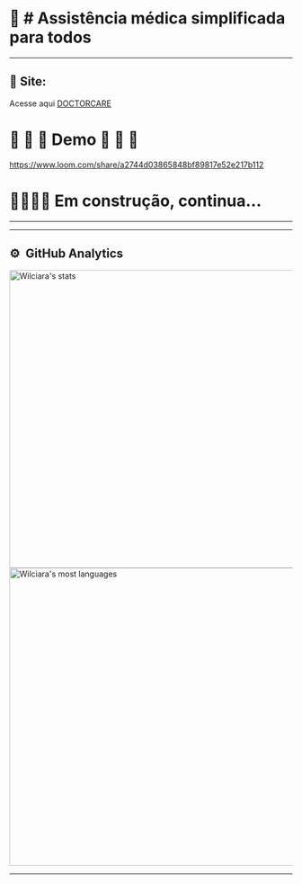 

#  🍿   # Assistência médica simplificada para todos


***



## 🎯 Site:
Acesse aqui [DOCTORCARE](https://doctorcare-eight.vercel.app/#)   


# 🍿  🍿  🍿 Demo  🍿  🍿  🍿


https://www.loom.com/share/a2744d03865848bf89817e52e217b112





# 🚧👷🏻‍♀️ Em construção, continua...   
***


***
## ⚙️ &nbsp;GitHub Analytics  
  
  

<p align="left">
<img width="530em" src="https://github-readme-stats.vercel.app/api?username=wilciara&show_icons=true&theme=vision-friendly-dark" alt="Wilciara's stats"/>
<img width="530em" src="https://github-readme-stats.vercel.app/api/top-langs/?username=wilciara&layout=compact&theme=vision-friendly-dark" alt="Wilciara's most languages"/>
</p>

***


